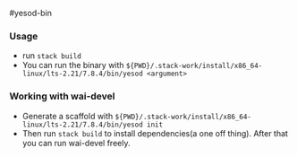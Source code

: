 #yesod-bin

### Usage

* run `stack build`
* You can run the binary with `${PWD}/.stack-work/install/x86_64-linux/lts-2.21/7.8.4/bin/yesod <argument>`

### Working with wai-devel
* Generate a scaffold with `${PWD}/.stack-work/install/x86_64-linux/lts-2.21/7.8.4/bin/yesod init`
* Then run `stack build` to install dependencies(a one off thing). After that you can run wai-devel freely.
